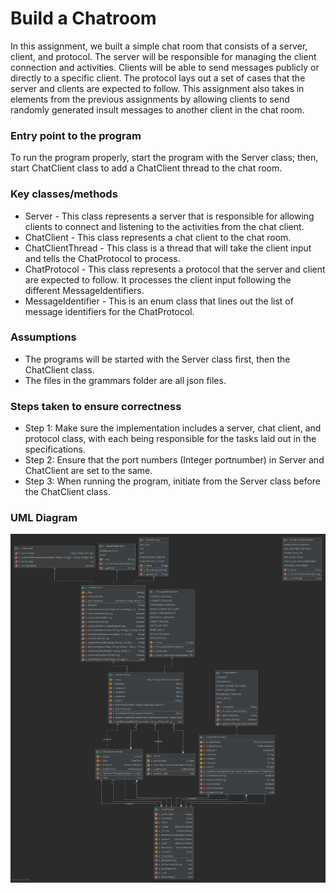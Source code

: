 # Build a Chatroom

In this assignment, we built a simple chat room that consists of a server, client, and protocol. The server will be responsible for managing the client connection and activities. Clients will be able to send messages publicly or directly to a specific client. The protocol lays out a set of cases that the server and clients are expected to follow. This assignment also takes in elements from the previous assignments by allowing clients to send randomly generated insult messages to another client in the chat room.

### Entry point to the program

To run the program properly, start the program with the Server class; then, start ChatClient class to add a ChatClient thread to the chat room.

### Key classes/methods

* Server - This class represents a server that is responsible for allowing clients to connect and listening to the activities from the chat client.
* ChatClient - This class represents a chat client to the chat room.
* ChatClientThread - This class is a thread that will take the client input and tells the ChatProtocol to process.
* ChatProtocol - This class represents a protocol that the server and client are expected to follow. It processes the client input following the different MessageIdentifiers.
* MessageIdentifier - This is an enum class that lines out the list of message identifiers for the ChatProtocol.

### Assumptions

* The programs will be started with the Server class first, then the ChatClient class. 
* The files in the grammars folder are all json files. 

### Steps taken to ensure correctness

* Step 1: Make sure the implementation includes a server, chat client, and protocol class, with each being responsible for the tasks laid out in the specifications.
* Step 2: Ensure that the port numbers (Integer portnumber) in Server and ChatClient are set to the same.
* Step 3: When running the program, initiate from the Server class before the ChatClient class.

### UML Diagram

![UML_Diagram](UML_Diagram.png)